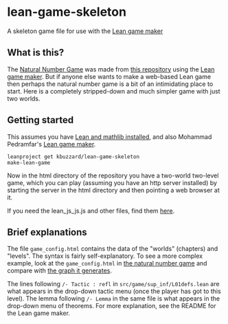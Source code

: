 # lean-game-skeleton
A skeleton game file for use with the [Lean game maker](https://github.com/mpedramfar/Lean-game-maker)

## What is this?

The [Natural Number Game](http://wwwf.imperial.ac.uk/~buzzard/xena/natural_number_game/) was made from [this repository](https://github.com/ImperialCollegeLondon/natural_number_game) using the [Lean game maker](https://github.com/mpedramfar/Lean-game-maker). But if anyone else wants to make a web-based Lean game then perhaps the natural number game is a bit of an intimidating place to start. Here is a completely stripped-down and much simpler game with just two worlds.


## Getting started

This assumes you have [Lean and mathlib installed](https://github.com/leanprover-community/mathlib#installation), and also Mohammad Pedramfar's [Lean game maker](https://github.com/mpedramfar/Lean-game-maker). 

```
leanproject get kbuzzard/lean-game-skeleton
make-lean-game
```
Now in the html directory of the repository you have a two-world two-level game, which you can play (assuming you have an http server installed) by starting the server in the html directory and then pointing a web browser at it.

If you need the lean_js_js.js and other files, find them [here](https://github.com/leanprover-community/lean/releases).

## Brief explanations

The file `game_config.html` contains the data of the "worlds" (chapters) and "levels". The syntax is fairly self-explanatory. To see a more complex example, look at the `game_config.html` in [the natural number game](https://github.com/ImperialCollegeLondon/natural_number_game/blob/master/game_config.toml) and compare with [the graph it generates](http://wwwf.imperial.ac.uk/~buzzard/xena/natural_number_game/). 

The lines following `/- Tactic : refl` in `src/game/sup_inf/L01defs.lean` are what appears in the drop-down tactic menu (once the player has got to this level). The lemma following `/- Lemma` in the same file is what appears in the drop-down menu of theorems. For more explanation, see the README for the Lean game maker.
